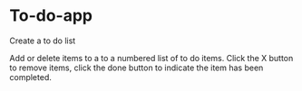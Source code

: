 # To-do-app
Create a to do list


Add or delete items to a to a numbered list of to do items.  Click the X button to remove items, click the done button to indicate the item has been completed.
